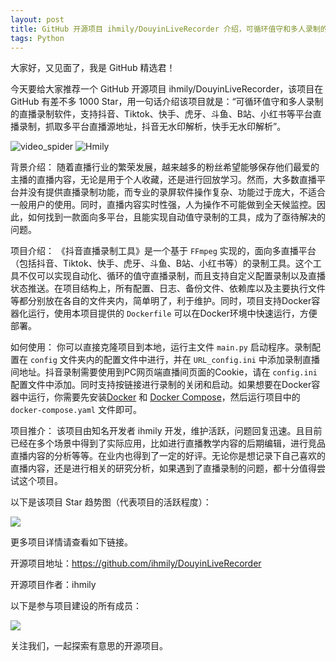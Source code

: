 ```yaml
---
layout: post
title: GitHub 开源项目 ihmily/DouyinLiveRecorder 介绍，可循环值守和多人录制的直播录制软件，支持抖音、Tiktok、快手、虎牙、斗鱼、B站、小红书等平台直播录制，抓取多平台直播源地址，抖音无水印解析，快手无水印解析
tags: Python
---
```


大家好，又见面了，我是 GitHub 精选君！

今天要给大家推荐一个 GitHub 开源项目 ihmily/DouyinLiveRecorder，该项目在 GitHub 有差不多 1000 Star，用一句话介绍该项目就是：“可循环值守和多人录制的直播录制软件，支持抖音、Tiktok、快手、虎牙、斗鱼、B站、小红书等平台直播录制，抓取多平台直播源地址，抖音无水印解析，快手无水印解析”。


![video_spider](https://socialify.git.ci/ihmily/DouyinLiveRecorder/image?font=Inter&forks=1&language=1&owner=1&pattern=Circuit%20Board&stargazers=1&theme=Light)
![Hmily](https://github.com/ihmily.png?size=50)



背景介绍：
随着直播行业的繁荣发展，越来越多的粉丝希望能够保存他们最爱的主播的直播内容，无论是用于个人收藏，还是进行回放学习。然而，大多数直播平台并没有提供直播录制功能，而专业的录屏软件操作复杂、功能过于庞大，不适合一般用户的使用。同时，直播内容实时性强，人为操作不可能做到全天候监控。因此，如何找到一款面向多平台，且能实现自动值守录制的工具，成为了亟待解决的问题。

项目介绍：
《抖音直播录制工具》是一个基于 `FFmpeg` 实现的，面向多直播平台（包括抖音、Tiktok、快手、虎牙、斗鱼、B站、小红书等）的录制工具。这个工具不仅可以实现自动化、循环的值守直播录制，而且支持自定义配置录制以及直播状态推送。在项目结构上，所有配置、日志、备份文件、依赖库以及主要执行文件等都分别放在各自的文件夹内，简单明了，利于维护。同时，项目支持Docker容器化运行，使用本项目提供的 `Dockerfile` 可以在Docker环境中快速运行，方便部署。

如何使用：
你可以直接克隆项目到本地，运行主文件 `main.py` 启动程序。录制配置在 `config` 文件夹内的配置文件中进行，并在 `URL_config.ini` 中添加录制直播间地址。抖音录制需要使用到PC网页端直播间页面的Cookie，请在 `config.ini` 配置文件中添加。同时支持按链接进行录制的关闭和启动。如果想要在Docker容器中运行，你需要先安装[Docker](https://docs.docker.com/get-docker/) 和 [Docker Compose](https://docs.docker.com/compose/install/)，然后运行项目中的 `docker-compose.yaml` 文件即可。

项目推介：
该项目由知名开发者 ihmily 开发，维护活跃，问题回复迅速。且目前已经在多个场景中得到了实际应用，比如进行直播教学内容的后期编辑，进行竞品直播内容的分析等等。在业内也得到了一定的好评。无论你是想记录下自己喜欢的直播内容，还是进行相关的研究分析，如果遇到了直播录制的问题，都十分值得尝试这个项目。


以下是该项目 Star 趋势图（代表项目的活跃程度）：

![](https://api.star-history.com/svg?repos=ihmily/DouyinLiveRecorder&type=Timeline)

更多项目详情请查看如下链接。

开源项目地址：https://github.com/ihmily/DouyinLiveRecorder 

开源项目作者：ihmily

以下是参与项目建设的所有成员：

![](https://contrib.rocks/image?repo=ihmily/DouyinLiveRecorder)

关注我们，一起探索有意思的开源项目。

